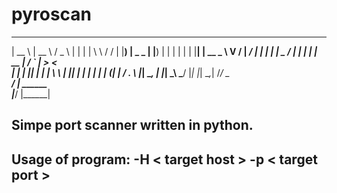 # pyroscan

  _____            _____     ___             _    _          __   __
 |  __ \          |  __ \   / _ \           | |  | |         \ \ / /
 | |__) |  _   _  | |__) | | | | |          | |__| |   __ _   \ V / 
 |  ___/  | | | | |  _  /  | | | |          |  __  |  / _` |   > <  
 | |      | |_| | | | \ \  | |_| |          | |  | | | (_| |  / . \ 
 |_|       \__, | |_|  \_\  \___/           |_|  |_|  \__,_| /_/ \_\
            __/ |                   ______                          
           |___/                   |______|                         

## Simpe port scanner written in python. 
## Usage of program: -H < target host > -p < target port >

